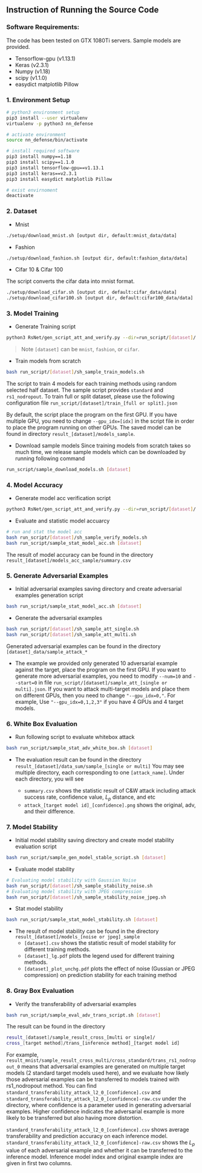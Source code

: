 ## Instruction of Running the Source Code

### Software Requirements:
The code has been tested on GTX 1080Ti servers. Sample models are provided.

- Tensorflow-gpu (v1.13.1)
- Keras (v2.3.1)
- Numpy (v1.18)
- scipy (v1.1.0)
- easydict matplotlib Pillow

### 1. Environment Setup

```bash
# python3 environment setup
pip3 install --user virtualenv
virtualenv -p python3 nn_defense

# activate environment
source nn_defense/bin/activate

# install required software
pip3 install numpy==1.18
pip3 install scipy==1.1.0
pip3 install tensorflow-gpu==v1.13.1
pip3 install keras==v2.3.1
pip3 install easydict matplotlib Pillow

# exist envirnoment
deactivate
```

### 2. Dataset

- Mnist
```bash
./setup/download_mnist.sh [output dir, default:mnist_data/data]
```

- Fashion
```bash
./setup/download_fashion.sh [output dir, default:fashion_data/data]
```

- Cifar 10 & Cifar 100

The script converts the cifar data into mnist format.
```bash
./setup/download_cifar.sh [output dir, default:cifar_data/data]
./setup/download_cifar100.sh [output dir, default:cifar100_data/data]
```

### 3. Model Training

- Generate Training script

```Bash
python3 RsNet/gen_script_att_and_verify.py --dir=run_script/[dataset]/ -c sample_training.json -o sh_sample_train_
```
> Note ```[dataset]``` can be ```mnist```, ```fashion```, or ```cifar```.

- Train models from scratch
```Bash
bash run_script/[dataset]/sh_sample_train_models.sh
```
The script to train 4 models for each training methods using random selected half dataset.
The sample script provides ```standard``` and ```rs1_nodropout```. 
To train full or split dataset, please use the following configuration file
```run_script/[dataset]/train_[full or split].json```

By default, the script place the program on the first GPU. If you have multiple GPU, you need to change
```--gpu_idx=[idx]``` in the script file in order to place the program running on other GPUs.
The saved model can be found in directory ```result_[dataset]/models_sample```.

- Download sample models
Since training models from scratch takes so much time, we release sample models which
can be downloaded by running following command
```Bash
run_script/sample_download_models.sh [dataset]
```

### 4. Model Accuracy
- Generate model acc verification script
```Bash
python3 RsNet/gen_script_att_and_verify.py --dir=run_script/[dataset]/ -c sample_verify_model.json -o sh_sample_verify_
```

- Evaluate and statistic model accuarcy
```Bash
# run and stat the model acc
bash run_script/[dataset]/sh_sample_verify_models.sh
bash run_script/sample_stat_model_acc.sh [dataset]
```
The result of model accuracy can be found in the directory ```result_[dataset]/models_acc_sample/summary.csv```

### 5. Generate Adversarial Examples
- Initial adversarial examples saving directory and create adversarial examples generation script
```Bash
bash run_script/sample_stat_model_acc.sh [dataset]
```

- Generate the adversarial examples
```Bash
bash run_script/[dataset]/sh_sample_att_single.sh
bash run_script/[dataset]/sh_sample_att_multi.sh
```
Generated adversarial examples can be found in the directory ```[dataset]_data/sample_attack_*```


- The example we provided only generated 10 adversarial example against the target, place the program
on the first GPU. If you want to generate more adversarial examples, you need to modify 
```--num=10``` and ```--start=0``` in file ```run_script/[dataset]/sample_att_[single or multi].json```.
If you want to attack multi-target models and place them on different GPUs, then you need to change
```"--gpu_idx=0,"```. For example, Use ```"--gpu_idx=0,1,2,3"``` if you have 4 GPUs and 4 target models.

### 6. White Box Evaluation
- Run following script to evaluate whitebox attack
```Bash
bash run_script/sample_stat_adv_white_box.sh [dataset]
```

- The evaluation result can be found in the directory ```result_[dataset]/data_sum/sample_[single or multi]```
You may see multiple directory, each corresponding to one ```[attack_name]```. Under each directory, you 
will see 

    - ```summary.csv``` shows the statistic result of C&W attack including attack success rate, confidence value,
$L_p$ distance, and etc
    - ```attack_[target model id]_[confidence].png``` shows the original, adv, and their difference.

### 7. Model Stability
- Initial model stability saving directory and create model stability evaluation script
```Bash
bash run_script/sample_gen_model_stable_script.sh [dataset]
```

- Evaluate model stability
```Bash
# Evaluating model stability with Gaussian Noise
bash run_script/[dataset]/sh_sample_stability_noise.sh
# Evaluating model stability with JPEG compression
bash run_script/[dataset]/sh_sample_stability_noise_jpeg.sh
```

- Stat model stability
```Bash
bash run_script/sample_stat_model_stability.sh [dataset]
```

- The result of model stability can be found in the directory ```result_[dataset]/models_[noise or jpeg]_sample```
    - ```[dataset].csv``` shows the statistic result of model stability for different training methods.
    - ```[dataset]_lg.pdf``` plots the legend used for different training methods.
    - ```[dataset]_plot_unchg.pdf``` plots the effect of noise (Gussian or JPEG compression)
    on prediction stability for each training method

### 8. Gray Box Evaluation
- Verify the transferability of adversarial examples
```Bash
bash run_script/sample_eval_adv_trans_script.sh [dataset]
```

The result can be found in the directory 
```Bash
result_[dataset]/sample_result_cross_[multi or single]/
cross_[target method]/trans_[inference method]_[target model id]
```

For example, ```result_mnist/sample_result_cross_multi/cross_standard/trans_rs1_nodropout_0``` means
that adversarial examples are generated on multiple target models (2 standard target models used here), and
we evaluate how likely those adversarial examples can be transferred to models trained with rs1_nodropout
method. You can find ```standard_transferability_attack_l2_0_[confidence].csv``` and 
```standard_transferability_attack_l2_0_[confidence]-raw.csv``` under the directory, where confidence is
a parameter used in generating adversarial examples. Higher confidence indicates the adversarial example
is more likely to be transferred but also having more distortion.

```standard_transferability_attack_l2_0_[confidence].csv``` shows average transferability and
prediction accuracy on each inference model. ```standard_transferability_attack_l2_0_[confidence]-raw.csv```
shows the $L_p$ value of each adversarial example and whether it can be transferred to the inference model.
Inference model index and original example index are given in first two columns.